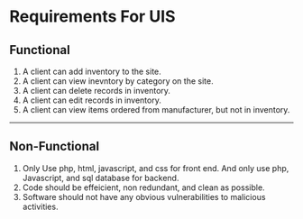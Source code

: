 # Requirements For UIS

## Functional
1. A client can add inventory to the site.
2. A client can view inevntory by category on the site.
3. A client can delete records in inventory.
4. A client can edit records in inventory.
5. A client can view items ordered from manufacturer, but not in inventory.
---
## Non-Functional
1. Only Use php, html, javascript, and css for front end. And only use php, Javascript, and sql database for backend.
2. Code should be effeicient, non redundant, and clean as possible.
3. Software should not have any obvious vulnerabilities to malicious activities.